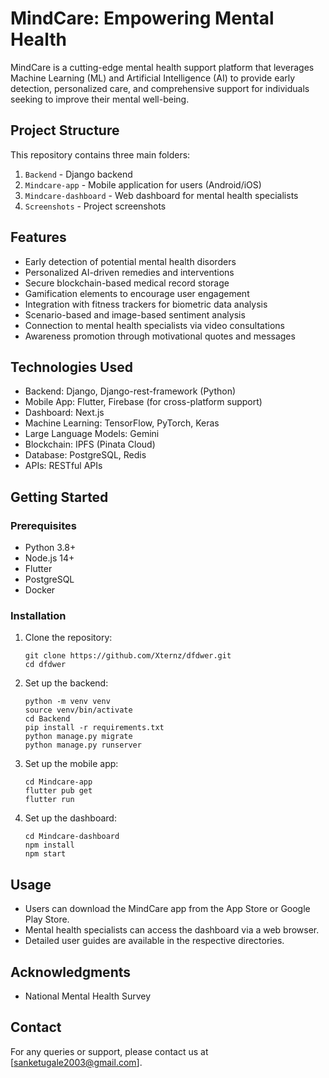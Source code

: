 # MindCare: Empowering Mental Health

MindCare is a cutting-edge mental health support platform that leverages Machine Learning (ML) and Artificial Intelligence (AI) to provide early detection, personalized care, and comprehensive support for individuals seeking to improve their mental well-being.

## Project Structure

This repository contains three main folders:

1. `Backend` - Django backend
2. `Mindcare-app` - Mobile application for users (Android/iOS)
3. `Mindcare-dashboard` - Web dashboard for mental health specialists
4. `Screenshots` - Project screenshots

## Features

- Early detection of potential mental health disorders
- Personalized AI-driven remedies and interventions
- Secure blockchain-based medical record storage
- Gamification elements to encourage user engagement
- Integration with fitness trackers for biometric data analysis
- Scenario-based and image-based sentiment analysis
- Connection to mental health specialists via video consultations
- Awareness promotion through motivational quotes and messages

## Technologies Used

- Backend: Django, Django-rest-framework (Python)
- Mobile App: Flutter, Firebase (for cross-platform support)
- Dashboard: Next.js
- Machine Learning: TensorFlow, PyTorch, Keras
- Large Language Models: Gemini
- Blockchain: IPFS (Pinata Cloud)
- Database: PostgreSQL, Redis
- APIs: RESTful APIs

## Getting Started

### Prerequisites

- Python 3.8+
- Node.js 14+
- Flutter
- PostgreSQL
- Docker

### Installation

1. Clone the repository:
   ```
   git clone https://github.com/Xternz/dfdwer.git
   cd dfdwer
   ```

2. Set up the backend:
   ```
   python -m venv venv
   source venv/bin/activate
   cd Backend
   pip install -r requirements.txt
   python manage.py migrate
   python manage.py runserver
   ```

3. Set up the mobile app:
   ```
   cd Mindcare-app
   flutter pub get
   flutter run
   ```

4. Set up the dashboard:
   ```
   cd Mindcare-dashboard
   npm install
   npm start
   ```

## Usage

- Users can download the MindCare app from the App Store or Google Play Store.
- Mental health specialists can access the dashboard via a web browser.
- Detailed user guides are available in the respective directories.


## Acknowledgments

- National Mental Health Survey

## Contact

For any queries or support, please contact us at [sanketugale2003@gmail.com].
